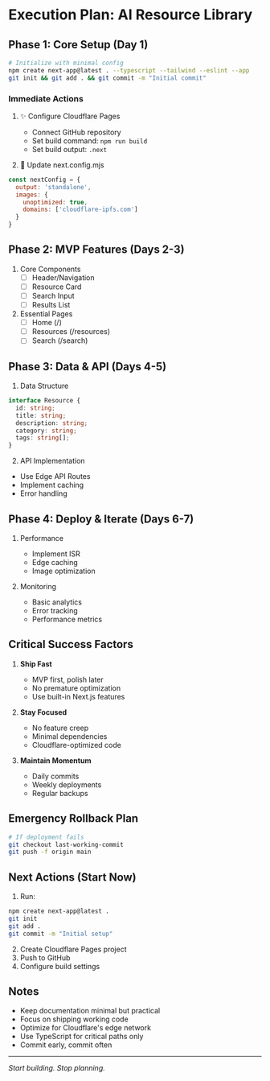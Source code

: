# Execution Plan: AI Resource Library

## Phase 1: Core Setup (Day 1)
```bash
# Initialize with minimal config
npm create next-app@latest . --typescript --tailwind --eslint --app
git init && git add . && git commit -m "Initial commit"
```

### Immediate Actions
1. ✨ Configure Cloudflare Pages
   - Connect GitHub repository
   - Set build command: `npm run build`
   - Set build output: `.next`

2. 🔧 Update next.config.mjs
```javascript
const nextConfig = {
  output: 'standalone',
  images: {
    unoptimized: true,
    domains: ['cloudflare-ipfs.com']
  }
}
```

## Phase 2: MVP Features (Days 2-3)
1. Core Components
   - [ ] Header/Navigation
   - [ ] Resource Card
   - [ ] Search Input
   - [ ] Results List

2. Essential Pages
   - [ ] Home (/)
   - [ ] Resources (/resources)
   - [ ] Search (/search)

## Phase 3: Data & API (Days 4-5)
1. Data Structure
```typescript
interface Resource {
  id: string;
  title: string;
  description: string;
  category: string;
  tags: string[];
}
```

2. API Implementation
- Use Edge API Routes
- Implement caching
- Error handling

## Phase 4: Deploy & Iterate (Days 6-7)
1. Performance
   - Implement ISR
   - Edge caching
   - Image optimization

2. Monitoring
   - Basic analytics
   - Error tracking
   - Performance metrics

## Critical Success Factors
1. **Ship Fast**
   - MVP first, polish later
   - No premature optimization
   - Use built-in Next.js features

2. **Stay Focused**
   - No feature creep
   - Minimal dependencies
   - Cloudflare-optimized code

3. **Maintain Momentum**
   - Daily commits
   - Weekly deployments
   - Regular backups

## Emergency Rollback Plan
```bash
# If deployment fails
git checkout last-working-commit
git push -f origin main
```

## Next Actions (Start Now)
1. Run:
```bash
npm create next-app@latest .
git init
git add .
git commit -m "Initial setup"
```

2. Create Cloudflare Pages project
3. Push to GitHub
4. Configure build settings

## Notes
- Keep documentation minimal but practical
- Focus on shipping working code
- Optimize for Cloudflare's edge network
- Use TypeScript for critical paths only
- Commit early, commit often

---
*Start building. Stop planning.*
